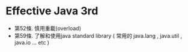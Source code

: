 # Effective Java 3rd

- 第52條. 慎用重載(overload)
- 第59條. 了解和使用java standard library ( 常用的 java.lang , java.util , java.io ... etc )

